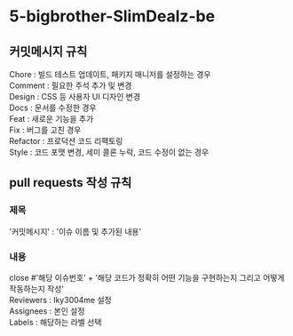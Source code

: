 # 5-bigbrother-SlimDealz-be

## 커밋메시지 규칙
Chore : 빌드 테스트 업데이트, 패키지 매니저를 설정하는 경우\
Comment : 필요한 주석 추가 및 변경\
Design : CSS 등 사용자 UI 디자인 변경\
Docs : 문서를 수정한 경우\
Feat : 새로운 기능을 추가\
Fix : 버그를 고친 경우\
Refactor : 프로덕션 코드 리팩토링\
Style : 코드 포맷 변경, 세미 콜론 누락, 코드 수정이 없는 경우

## pull requests 작성 규칙
### 제목
'커밋메시지' : '이슈 이름 및 추가된 내용'
### 내용
close #'해당 이슈번호' + '해당 코드가 정확히 어떤 기능을 구현하는지 그리고 어떻게 작동하는지 작성'\
Reviewers : lky3004me 설정\
Assignees : 본인 설정\
Labels : 해당하는 라벨 선택
